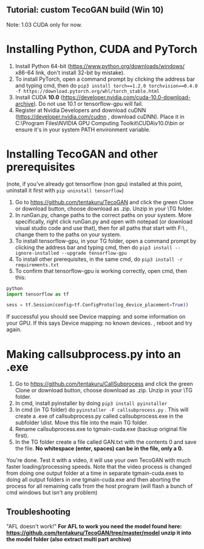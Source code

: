 ## Tutorial: custom TecoGAN build (Win 10)
Note: 1.03 CUDA only for now.

# Installing Python, CUDA and PyTorch
1. Install Python 64-bit (https://www.python.org/downloads/windows/ x86-64 link, don't install 32-bit by mistake).
2. To install PyTorch, open a command prompt by clicking the address bar and typing cmd, then do `pip3 install torch==1.2.0 torchvision==0.4.0 -f https://download.pytorch.org/whl/torch_stable.html`
3. Install CUDA **10.0** (https://developer.nvidia.com/cuda-10.0-download-archive). Do not use 10.1 or tensorflow-gpu will fail.
4. Register at Nvidia Developers and download cuDNN (https://developer.nvidia.com/cudnn , download cuDNN). Place it in C:\Program Files\NVIDIA GPU Computing Toolkit\CUDA\v10.0\bin or ensure it's in your system PATH environment variable.

# Installing TecoGAN and other prerequisites
(note, if you've already got tensorflow (non gpu) installed at this point, uninstall it first with `pip uninstall tensorflow`)
1. Go to https://github.com/tentakuru/TecoGAN and click the green Clone or download button, choose download as .zip. Unzip in your \TG folder.
2. In runGan.py, change paths to the correct paths on your system.
More specifically, right click runGan.py and open with notepad (or download visual studio code and use that), then for all paths that start with F:\ , change them to the paths on your system.
3. To install tensorflow-gpu, in your TG folder, open a command prompt by clicking the address bar and typing cmd, then do `pip3 install --ignore-installed --upgrade tensorflow-gpu`
4. To install other prerequisites, in the same cmd, do `pip3 install -r requirements.txt`
5. To confirm that tensorflow-gpu is working correctly, open cmd, then this:

```python
python
import tensorflow as tf

sess = tf.Session(config=tf.ConfigProto(log_device_placement=True))
```

If successful you should see Device mapping: and some information on your GPU. If this says Device mapping: no known devices. , reboot and try again.

# Making callsubprocess.py into an .exe
1. Go to https://github.com/tentakuru/CallSubprocess and click the green Clone or download button, choose download as .zip. Unzip in your \TG folder.
1. In cmd, install pyinstaller by doing `pip3 install pyinstaller`
2. In cmd (in TG folder) do `pyinstaller -F callsubprocess.py` . This will create a .exe of callsubprocess.py called callsubprocess.exe in the subfolder \dist\. Move this file into the main TG folder. 
3. Rename callsubprocess.exe to tgmain-cuda.exe (backup original file first).
4. In the TG folder create a file called GAN.txt with the contents 0 and save the file. **No whitespace (enter, spaces) can be in the file, only a 0.**

You're done. Test it with a video, it will use your own TecoGAN with much faster loading/processing speeds. 
Note that the video process is changed from doing one output folder at a time in separate tgmain-cuda.exes to doing all output folders in one tgmain-cuda.exe and then aborting the process for all remaining calls from the host program (will flash a bunch of cmd windows but isn't any problem)

## Troubleshooting
"AFL doesn't work!" **For AFL to work you need the model found here: https://github.com/tentakuru/TecoGAN/tree/master/model unzip it into the model folder (also extract multi part archive)**
